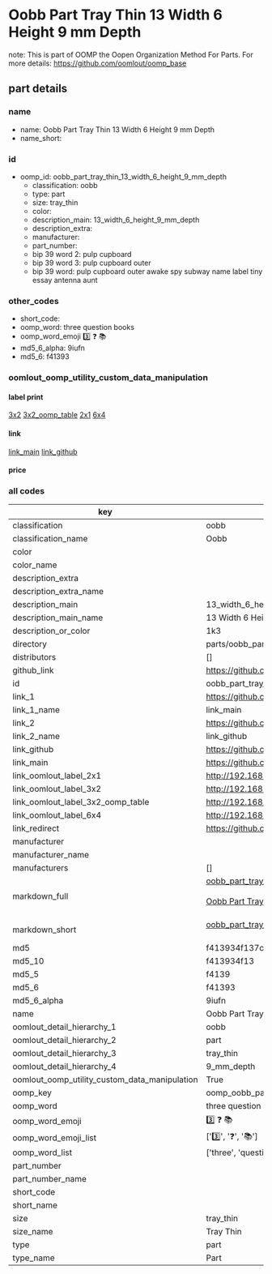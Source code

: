 # Oobb Part Tray Thin 13 Width 6 Height 9 mm Depth  

note: This is part of OOMP the Oopen Organization Method For Parts. For more details: https://github.com/oomlout/oomp_base

##  part details
  







### name
* name: Oobb Part Tray Thin 13 Width 6 Height 9 mm Depth
* name_short: 
### id
* oomp_id: oobb_part_tray_thin_13_width_6_height_9_mm_depth
  * classification: oobb
  * type: part
  * size: tray_thin
  * color: 
  * description_main: 13_width_6_height_9_mm_depth
  * description_extra: 
  * manufacturer: 
  * part_number: 
  * bip 39 word 2: pulp cupboard
  * bip 39 word 3: pulp cupboard outer
  * bip 39 word: pulp cupboard outer awake spy subway name label tiny essay antenna aunt

### other_codes
* short_code: 
* oomp_word: three question books
* oomp_word_emoji :three: :question: :books:
* md5_6_alpha: 9iufn
* md5_6: f41393






### oomlout_oomp_utility_custom_data_manipulation
#### label print
[3x2](http://192.168.1.245:1112/?label=oomp%209iufn)
[3x2_oomp_table](http://192.168.1.108:1112/?label=oomp%209iufn)
[2x1](http://192.168.1.242:1112/?label=oomp%209iufn)
[6x4](http://192.168.1.55:1112/?label=oomp%209iufn)    

#### link

[link_main](https://github.com/oomlout/oomlout_oomp_version_1_messy/tree/main/parts/oobb_part_tray_thin_13_width_6_height_9_mm_depth) [link_github](https://github.com/oomlout/oomlout_oomp_version_1_messy/tree/main/parts/oobb_part_tray_thin_13_width_6_height_9_mm_depth)                             

#### price







### all codes 
| key | value |  
| --- | --- |  
| classification | oobb |  
| classification_name | Oobb |  
| color |  |  
| color_name |  |  
| description_extra |  |  
| description_extra_name |  |  
| description_main | 13_width_6_height_9_mm_depth |  
| description_main_name | 13 Width 6 Height 9 mm Depth |  
| description_or_color | 1k3 |  
| directory | parts/oobb_part_tray_thin_13_width_6_height_9_mm_depth |  
| distributors | [] |  
| github_link | https://github.com/oomlout/oomlout_oomp_part_src/tree/main/parts/oobb_part_tray_thin_13_width_6_height_9_mm_depth |  
| id | oobb_part_tray_thin_13_width_6_height_9_mm_depth |  
| link_1 | https://github.com/oomlout/oomlout_oomp_version_1_messy/tree/main/parts/oobb_part_tray_thin_13_width_6_height_9_mm_depth |  
| link_1_name | link_main |  
| link_2 | https://github.com/oomlout/oomlout_oomp_version_1_messy/tree/main/parts/oobb_part_tray_thin_13_width_6_height_9_mm_depth |  
| link_2_name | link_github |  
| link_github | https://github.com/oomlout/oomlout_oomp_version_1_messy/tree/main/parts/oobb_part_tray_thin_13_width_6_height_9_mm_depth |  
| link_main | https://github.com/oomlout/oomlout_oomp_version_1_messy/tree/main/parts/oobb_part_tray_thin_13_width_6_height_9_mm_depth |  
| link_oomlout_label_2x1 | http://192.168.1.242:1112/?label=oomp%209iufn |  
| link_oomlout_label_3x2 | http://192.168.1.245:1112/?label=oomp%209iufn |  
| link_oomlout_label_3x2_oomp_table | http://192.168.1.108:1112/?label=oomp%209iufn |  
| link_oomlout_label_6x4 | http://192.168.1.55:1112/?label=oomp%209iufn |  
| link_redirect | https://github.com/oomlout/oomlout_oomp_version_1_messy/tree/main/parts/oobb_part_tray_thin_13_width_6_height_9_mm_depth |  
| manufacturer |  |  
| manufacturer_name |  |  
| manufacturers | [] |  
| markdown_full | [oobb_part_tray_thin_13_width_6_height_9_mm_depth](none)<br>[](none)<br>[Oobb Part Tray Thin 13 Width 6 Height 9 Mm Depth](none)<br><br> |  
| markdown_short | [oobb_part_tray_thin_13_width_6_height_9_mm_depth](none)<br><br> |  
| md5 | f413934f137c325b60e9a1033a8d756b |  
| md5_10 | f413934f13 |  
| md5_5 | f4139 |  
| md5_6 | f41393 |  
| md5_6_alpha | 9iufn |  
| name | Oobb Part Tray Thin 13 Width 6 Height 9 mm Depth |  
| oomlout_detail_hierarchy_1 | oobb |  
| oomlout_detail_hierarchy_2 | part |  
| oomlout_detail_hierarchy_3 | tray_thin |  
| oomlout_detail_hierarchy_4 | 9_mm_depth |  
| oomlout_oomp_utility_custom_data_manipulation | True |  
| oomp_key | oomp_oobb_part_tray_thin_13_width_6_height_9_mm_depth |  
| oomp_word | three question books |  
| oomp_word_emoji | :three: :question: :books: |  
| oomp_word_emoji_list | [':three:', ':question:', ':books:'] |  
| oomp_word_list | ['three', 'question', 'books'] |  
| part_number |  |  
| part_number_name |  |  
| short_code |  |  
| short_name |  |  
| size | tray_thin |  
| size_name | Tray Thin |  
| type | part |  
| type_name | Part |  
